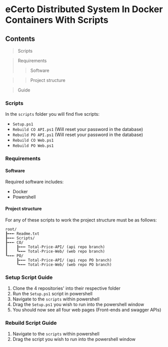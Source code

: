 # eCerto Distributed System In Docker Containers With Scripts
## Contents
> Scripts

> Requirements
>> Software

>> Project structure

> Guide
### Scripts
In the `scripts` folder you will find five scripts:
- `Setup.ps1`
- `Rebuild CO API.ps1` (Will reset your password in the database)
- `Rebuild PO API.ps1` (Will reset your password in the database)
- `Rebuild CO Web.ps1`
- `Rebuild PO Web.ps1`
### Requirements
#### Software
Required software includes:
- Docker
- Powershell
#### Project structure
For any of these scripts to work the project structure must be as follows:
```
root/
┠╾╾╾ Readme.txt
┠╾╾╾ Scripts/
┠╾╾╾ CO/
┃    ┠╾╾╾ Total-Price-API/ (api repo branch)
┃    ┖╾╾╾ Total-Price-Web/ (web repo branch)
┖╾╾╾ PO/
     ┠╾╾╾ Total-Price-API/ (api repo PO branch)
     ┖╾╾╾ Total-Price-Web/ (web repo PO branch)
```

### Setup Script Guide
1. Clone the 4 repositories' into their respective folder
2. Run the `Setup.ps1` script in powershell
3. Navigate to the `scripts` within powershell
4. Drag the `Setup.ps1` you wish to run into the powershell window
5. You should now see all four web pages (Front-ends and swagger APIs)

### Rebuild Script Guide
1. Navigate to the `scripts` within powershell
2. Drag the script you wish to run into the powershell window
